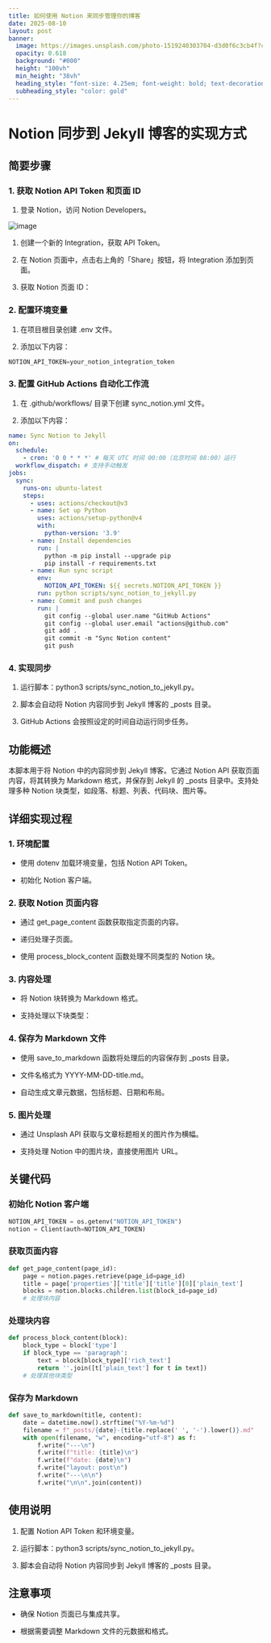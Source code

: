 ```yaml
---
title: 如何使用 Notion 来同步管理你的博客
date: 2025-08-10
layout: post
banner:
  image: https://images.unsplash.com/photo-1519240303704-d3d0f6c3cb4f?crop=entropy&cs=tinysrgb&fit=max&fm=jpg&ixid=M3w2OTIwMzJ8MHwxfHJhbmRvbXx8fHx8fHx8fDE3NTQ4MTQ0OTd8&ixlib=rb-4.1.0&q=80&w=1080
  opacity: 0.618
  background: "#000"
  height: "100vh"
  min_height: "38vh"
  heading_style: "font-size: 4.25em; font-weight: bold; text-decoration: underline"
  subheading_style: "color: gold"
---
```


# Notion 同步到 Jekyll 博客的实现方式

## 简要步骤

### 1. 获取 Notion API Token 和页面 ID

1. 登录 Notion，访问 Notion Developers。

![image](https://prod-files-secure.s3.us-west-2.amazonaws.com/a7a0cc5a-89b9-4cda-8686-1fba0ca52f40/d19c1afe-dea5-4312-9333-786b0ba83054/image.png?X-Amz-Algorithm=AWS4-HMAC-SHA256&X-Amz-Content-Sha256=UNSIGNED-PAYLOAD&X-Amz-Credential=ASIAZI2LB466ZM4OMBB3%2F20250810%2Fus-west-2%2Fs3%2Faws4_request&X-Amz-Date=20250810T082816Z&X-Amz-Expires=3600&X-Amz-Security-Token=IQoJb3JpZ2luX2VjEJf%2F%2F%2F%2F%2F%2F%2F%2F%2F%2FwEaCXVzLXdlc3QtMiJHMEUCIHBtk9jH98DeBCd0XTtJXC3%2Be6bqoOoxrv8s%2Bm1MTaLfAiEA22tjn1aw9UVvznXLABllPq4gbm4i4wLepS1gdU523wsqiAQIz%2F%2F%2F%2F%2F%2F%2F%2F%2F%2F%2FARAAGgw2Mzc0MjMxODM4MDUiDBGXbRAy3mShMAivhCrcA0DlWsMU3wOuyJH7%2B281FrIeZlizesA2qQgL8ITXL0G%2BQGZVo4KiwmhPXV9TmohySSI5OlL7Usmcq53%2BhEJX1iZUzien%2BjWe8C7Cv5c5qTmUcu2w7T4w17vtzXCo%2BI2aBHlXBE8BirQa%2FkYG8E0VdmQuVhSl7rGVHmHO7LjrNBn%2FdPkY3f5%2BdxuCl8wk%2F2W22pna2q74QUlrADxnqm%2FksrzeWNPzfyMWdMARzWROGaavzpSgyRXeCggxY4%2F6nf9c4Ct2HWHDnv8oexk88yOJgqG9OGicZjvOpRQlGvVW6CDCm1o3FydR7PxgVZoBCPrz7CXBztmyXMyoE%2FF391KlZThcA9OG929KlDHxglSFBXT71KHUga2BVj3mlbtx2Bt8aK2NaCDRBkq%2FjYlAqwhEr6qm7SCLDn4jFtusWws2PMYPogtlB1pYrhcddapD9hLLV5nPp9beS8ONdJnZMd0rSiyFo%2B3ICbnNTBpq65qwhPsoa3RRbquCCmVsbxW6BuT9zm2mWnHxtRDooQZXiWpRtj2k6FCFGV9oWkiliLGtfDIooJw6lqr5ug0itGGVhxhhxVPaPE3tDZPqZSy%2BBko8JpvzAzm3g5eNS0POrn56yormfE24uoMJQVauQMsEMLD14MQGOqUBJwlatuq4TPHiEzzYeMBHB3mFjSwYNAZqVjxML6CqjzH0cad3noxqmiJg9AWmdTpKpMR5xdcf6sd92kw6%2BadxjcxQD81ZHLgnU4fabxAH4mTjLOfaEt6Lpd0G624ik1QLFObuZe9d4LhLRx6Q8xzbTTOLH%2FcVQsgPaiuZREubm5QiR8S7MYQ3or3eFbXdg8laQFnS1dfvOKGRbM1sRQiczJAK2nHI&X-Amz-Signature=4a39f1b412358e5d7aa622efa9e4c7fdb1b8577bc509dcd6fcbf83b15e2b314c&X-Amz-SignedHeaders=host&x-amz-checksum-mode=ENABLED&x-id=GetObject)

1. 创建一个新的 Integration，获取 API Token。

1. 在 Notion 页面中，点击右上角的「Share」按钮，将 Integration 添加到页面。

1. 获取 Notion 页面 ID：


### 2. 配置环境变量

1. 在项目根目录创建 .env 文件。

1. 添加以下内容：

```javascript
NOTION_API_TOKEN=your_notion_integration_token
```

### 3. 配置 GitHub Actions 自动化工作流

1. 在 .github/workflows/ 目录下创建 sync_notion.yml 文件。

1. 添加以下内容：

```yaml
name: Sync Notion to Jekyll
on:
  schedule:
    - cron: '0 0 * * *' # 每天 UTC 时间 00:00（北京时间 08:00）运行
  workflow_dispatch: # 支持手动触发
jobs:
  sync:
    runs-on: ubuntu-latest
    steps:
      - uses: actions/checkout@v3
      - name: Set up Python
        uses: actions/setup-python@v4
        with:
          python-version: '3.9'
      - name: Install dependencies
        run: |
          python -m pip install --upgrade pip
          pip install -r requirements.txt
      - name: Run sync script
        env:
          NOTION_API_TOKEN: ${{ secrets.NOTION_API_TOKEN }}
        run: python scripts/sync_notion_to_jekyll.py
      - name: Commit and push changes
        run: |
          git config --global user.name "GitHub Actions"
          git config --global user.email "actions@github.com"
          git add .
          git commit -m "Sync Notion content"
          git push
```

### 4. 实现同步

1. 运行脚本：python3 scripts/sync_notion_to_jekyll.py。

1. 脚本会自动将 Notion 内容同步到 Jekyll 博客的 _posts 目录。

1. GitHub Actions 会按照设定的时间自动运行同步任务。

## 功能概述

本脚本用于将 Notion 中的内容同步到 Jekyll 博客。它通过 Notion API 获取页面内容，将其转换为 Markdown 格式，并保存到 Jekyll 的 _posts 目录中。支持处理多种 Notion 块类型，如段落、标题、列表、代码块、图片等。

## 详细实现过程

### 1. 环境配置

- 使用 dotenv 加载环境变量，包括 Notion API Token。

- 初始化 Notion 客户端。

### 2. 获取 Notion 页面内容

- 通过 get_page_content 函数获取指定页面的内容。

- 递归处理子页面。

- 使用 process_block_content 函数处理不同类型的 Notion 块。

### 3. 内容处理

- 将 Notion 块转换为 Markdown 格式。

- 支持处理以下块类型：


### 4. 保存为 Markdown 文件

- 使用 save_to_markdown 函数将处理后的内容保存到 _posts 目录。

- 文件名格式为 YYYY-MM-DD-title.md。

- 自动生成文章元数据，包括标题、日期和布局。

### 5. 图片处理

- 通过 Unsplash API 获取与文章标题相关的图片作为横幅。

- 支持处理 Notion 中的图片块，直接使用图片 URL。

## 关键代码

### 初始化 Notion 客户端

```python
NOTION_API_TOKEN = os.getenv("NOTION_API_TOKEN")
notion = Client(auth=NOTION_API_TOKEN)
```

### 获取页面内容

```python
def get_page_content(page_id):
    page = notion.pages.retrieve(page_id=page_id)
    title = page['properties']['title']['title'][0]['plain_text']
    blocks = notion.blocks.children.list(block_id=page_id)
    # 处理块内容
```

### 处理块内容

```python
def process_block_content(block):
    block_type = block['type']
    if block_type == 'paragraph':
        text = block[block_type]['rich_text']
        return ''.join([t['plain_text'] for t in text])
    # 处理其他块类型
```

### 保存为 Markdown

```python
def save_to_markdown(title, content):
    date = datetime.now().strftime("%Y-%m-%d")
    filename = f"_posts/{date}-{title.replace(' ', '-').lower()}.md"
    with open(filename, "w", encoding="utf-8") as f:
        f.write("---\n")
        f.write(f"title: {title}\n")
        f.write(f"date: {date}\n")
        f.write("layout: post\n")
        f.write("---\n\n")
        f.write("\n\n".join(content))
```

## 使用说明

1. 配置 Notion API Token 和环境变量。

1. 运行脚本：python3 scripts/sync_notion_to_jekyll.py。

1. 脚本会自动将 Notion 内容同步到 Jekyll 博客的 _posts 目录。

## 注意事项

- 确保 Notion 页面已与集成共享。

- 根据需要调整 Markdown 文件的元数据和格式。